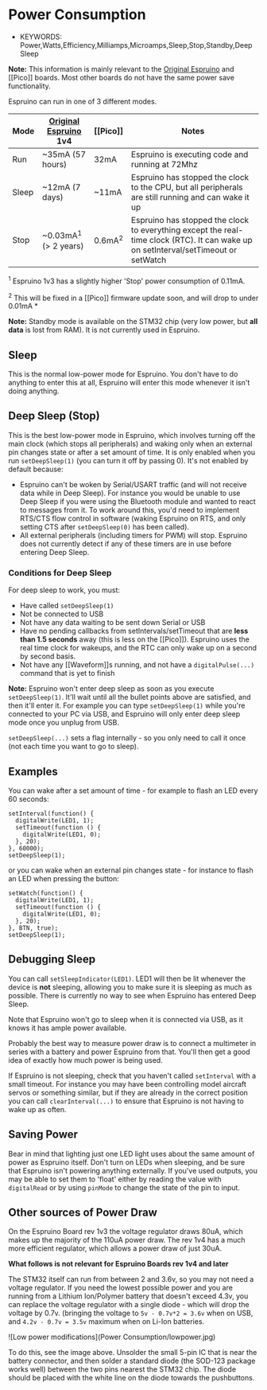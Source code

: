 <!--- Copyright (c) 2013 Gordon Williams, Pur3 Ltd. See the file LICENSE for copying permission. -->
Power Consumption
===============

* KEYWORDS: Power,Watts,Efficiency,Milliamps,Microamps,Sleep,Stop,Standby,Deep Sleep

**Note:** This information is mainly relevant to the [Original Espruino](/EspruinoBoard) and [[Pico]] boards. Most other boards do not have the same power save functionality.

Espruino can run in one of 3 different modes.

| Mode  | [Original Espruino](/EspruinoBoard) 1v4 | [[Pico]]  | Notes |
|-------|---------------------------------|-------------------|------|
| Run   | ~35mA (57 hours)                | 32mA              | Espruino is executing code and running at 72Mhz |
| Sleep | ~12mA (7 days)                  | ~11mA             | Espruino has stopped the clock to the CPU, but all peripherals are still running and can wake it up |
| Stop  | ~0.03mA<sup>1</sup> (> 2 years) | 0.6mA<sup>2</sup> | Espruino has stopped the clock to everything except the real-time clock (RTC). It can wake up on setInterval/setTimeout or setWatch |

<sup>1</sup> Espruino 1v3 has a slightly higher 'Stop' power consumption of 0.11mA.

<sup>2</sup> This will be fixed in a [[Pico]] firmware update soon, and will drop to under 0.01mA *

**Note:** Standby mode is available on the STM32 chip (very low power, but **all data** is lost from RAM). It is not currently used in Espruino.

Sleep
-----

This is the normal low-power mode for Espruino. You don't have to do anything to enter this at all, Espruino will enter this mode whenever it isn't doing anything.

Deep Sleep (Stop)
---------------

This is the best low-power mode in Espruino, which involves turning off the main clock (which stops all peripherals) and waking only when an external pin changes state or after a set amount of time. It is only enabled when you run ```setDeepSleep(1)``` (you can turn it off by passing 0). It's not enabled by default because:

* Espruino can't be woken by Serial/USART traffic (and will not receive data while in Deep Sleep). For instance you would be unable to use Deep Sleep if you were using the Bluetooth module and wanted to react to messages from it. To work around this, you'd need to implement RTS/CTS flow control in software (waking Espruino on RTS, and only setting CTS after `setDeepSleep(0)` has been called).
* All external peripherals (including timers for PWM) will stop. Espruino does not currently detect if any of these timers are in use before entering Deep Sleep.

### Conditions for Deep Sleep

For deep sleep to work, you must:

* Have called ```setDeepSleep(1)```
* Not be connected to USB
* Not have any data waiting to be sent down Serial or USB
* Have no pending callbacks from setIntervals/setTimeout that are **less than 1.5 seconds** away (this is less on the [[Pico]]). Espruino uses the real time clock for wakeups, and the RTC can only wake up on a second by second basis.
* Not have any [[Waveform]]s running, and not have a `digitalPulse(...)` command that is yet to finish

**Note:** Espruino won't enter deep sleep as soon as you execute ```setDeepSleep(1)```. It'll wait until all the bullet points above are satisfied, and then it'll enter it. For example you can type ```setDeepSleep(1)``` while you're connected to your PC via USB, and Espruino will only enter deep sleep mode once you unplug from USB. 

`setDeepSleep(...)` sets a flag internally - so you only need to call it once (not each time you want to go to sleep).

Examples
-------

You can wake after a set amount of time - for example to flash an LED every 60 seconds:

```
setInterval(function() {
  digitalWrite(LED1, 1);
  setTimeout(function () {
    digitalWrite(LED1, 0);
  }, 20);
}, 60000);
setDeepSleep(1);
```

or you can wake when an external pin changes state - for instance to flash an LED when pressing the button:

```
setWatch(function() {
  digitalWrite(LED1, 1);
  setTimeout(function () {
    digitalWrite(LED1, 0);
  }, 20);
}, BTN, true);
setDeepSleep(1);
```

Debugging Sleep
-------------

You can call ```setSleepIndicator(LED1)```. LED1 will then be lit whenever the device is **not** sleeping, allowing you to make sure it is sleeping as much as possible. There is currently no way to see when Espruino has entered Deep Sleep.

Note that Espruino won't go to sleep when it is connected via USB, as it knows it has ample power available.

Probably the best way to measure power draw is to connect a multimeter in series with a battery and power Espruino from that. You'll then get a good idea of exactly how much power is being used.

If Espruino is not sleeping, check that you haven't called ```setInterval``` with a small timeout. For instance you may have been controlling model aircraft servos or something similar, but if they are already in the correct position you can call ```clearInterval(...)``` to ensure that Espruino is not having to wake up as often.

Saving Power
-----------

Bear in mind that lighting just one LED light uses about the same amount of power as Espruino itself. Don't turn on LEDs when sleeping, and be sure that Espruino isn't powering anything externally. If you've used outputs, you may be able to set them to 'float' either by reading the value with ```digitalRead``` or by using ```pinMode``` to change the state of the pin to input.

Other sources of Power Draw
------------------------

On the Espruino Board rev 1v3 the voltage regulator draws 80uA, which makes up the majority of the 110uA power draw. The rev 1v4 has a much more efficient regulator, which allows a power draw of just 30uA.

**What follows is not relevant for Espruino Boards rev 1v4 and later**

The STM32 itself can run from between 2 and 3.6v, so you may not need a voltage regulator. If you need the lowest possible power and you are running from a Lithium Ion/Polymer battery that doesn't exceed 4.3v, you can replace the voltage regulator with a single diode - which will drop the voltage by 0.7v. (bringing the voltage to `5v - 0.7v*2 = 3.6v` when on USB, and `4.2v - 0.7v = 3.5v` maximum when on Li-Ion batteries.

![Low power modifications](Power Consumption/lowpower.jpg)

To do this, see the image above. Unsolder the small 5-pin IC that is near the battery connector, and then solder a standard diode (the SOD-123 package works well) between the two pins nearest the STM32 chip. The diode should be placed with the white line on the diode towards the pushbuttons.
